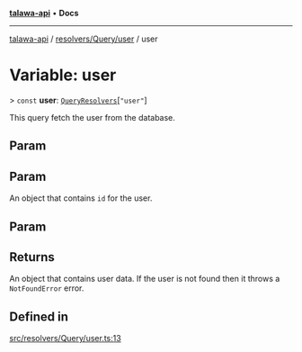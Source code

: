 [**talawa-api**](../../../../README.md) • **Docs**

***

[talawa-api](../../../../modules.md) / [resolvers/Query/user](../README.md) / user

# Variable: user

\> `const` **user**: [`QueryResolvers`](../../../../types/generatedGraphQLTypes/type-aliases/QueryResolvers.md)\[`"user"`\]

This query fetch the user from the database.

## Param

## Param

An object that contains `id` for the user.

## Param

## Returns

An object that contains user data. If the user is not found then it throws a `NotFoundError` error.

## Defined in

[src/resolvers/Query/user.ts:13](https://github.com/PalisadoesFoundation/talawa-api/blob/f4877b986932181336f42a7336754de05976cd97/src/resolvers/Query/user.ts#L13)
